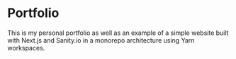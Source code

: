 # Portfolio

This is my personal portfolio as well as an example of a simple website built with Next.js and Sanity.io in a monorepo architecture using Yarn workspaces.
